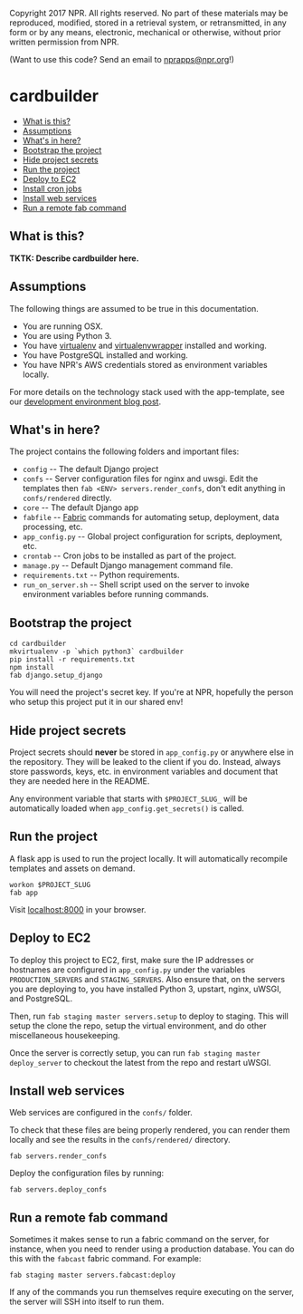 Copyright 2017 NPR.  All rights reserved.  No part of these materials may be reproduced, modified, stored in a retrieval system, or retransmitted, in any form or by any means, electronic, mechanical or otherwise, without prior written permission from NPR.

(Want to use this code? Send an email to nprapps@npr.org!)


cardbuilder
========================

* [What is this?](#what-is-this)
* [Assumptions](#assumptions)
* [What's in here?](#whats-in-here)
* [Bootstrap the project](#bootstrap-the-project)
* [Hide project secrets](#hide-project-secrets)
* [Run the project](#run-the-project)
* [Deploy to EC2](#deploy-to-ec2)
* [Install cron jobs](#install-cron-jobs)
* [Install web services](#install-web-services)
* [Run a remote fab command](#run-a-remote-fab-command)

What is this?
-------------

**TKTK: Describe cardbuilder here.**

Assumptions
-----------

The following things are assumed to be true in this documentation.

* You are running OSX.
* You are using Python 3.
* You have [virtualenv](https://pypi.python.org/pypi/virtualenv) and [virtualenvwrapper](https://pypi.python.org/pypi/virtualenvwrapper) installed and working.
* You have PostgreSQL installed and working.
* You have NPR's AWS credentials stored as environment variables locally.

For more details on the technology stack used with the app-template, see our [development environment blog post](http://blog.apps.npr.org/2013/06/06/how-to-setup-a-developers-environment.html).

What's in here?
---------------

The project contains the following folders and important files:

* ``config`` -- The default Django project
* ``confs`` -- Server configuration files for nginx and uwsgi. Edit the templates then ``fab <ENV> servers.render_confs``, don't edit anything in ``confs/rendered`` directly.
* ``core`` -- The default Django app
* ``fabfile`` -- [Fabric](http://docs.fabfile.org/en/latest/) commands for automating setup, deployment, data processing, etc.
* ``app_config.py`` -- Global project configuration for scripts, deployment, etc.
* ``crontab`` -- Cron jobs to be installed as part of the project.
* ``manage.py`` -- Default Django management command file.
* ``requirements.txt`` -- Python requirements.
* ``run_on_server.sh`` -- Shell script used on the server to invoke environment variables before running commands.

Bootstrap the project
---------------------

```
cd cardbuilder
mkvirtualenv -p `which python3` cardbuilder
pip install -r requirements.txt
npm install
fab django.setup_django
```

You will need the project's secret key. If you're at NPR, hopefully the person who setup this project put it in our shared env!

Hide project secrets
--------------------

Project secrets should **never** be stored in ``app_config.py`` or anywhere else in the repository. They will be leaked to the client if you do. Instead, always store passwords, keys, etc. in environment variables and document that they are needed here in the README.

Any environment variable that starts with ``$PROJECT_SLUG_`` will be automatically loaded when ``app_config.get_secrets()`` is called.

Run the project
---------------

A flask app is used to run the project locally. It will automatically recompile templates and assets on demand.

```
workon $PROJECT_SLUG
fab app
```

Visit [localhost:8000](http://localhost:8000) in your browser.

Deploy to EC2
-------------

To deploy this project to EC2, first, make sure the IP addresses or hostnames are configured in `app_config.py` under the variables `PRODUCTION_SERVERS` and `STAGING_SERVERS`. Also ensure that, on the servers you are deploying to, you have installed Python 3, upstart, nginx, uWSGI, and PostgreSQL.

Then, run `fab staging master servers.setup` to deploy to staging. This will setup the clone the repo, setup the virtual environment, and do other miscellaneous housekeeping.

Once the server is correctly setup, you can run `fab staging master deploy_server` to checkout the latest from the repo and restart uWSGI. 

Install web services
---------------------

Web services are configured in the `confs/` folder.

To check that these files are being properly rendered, you can render them locally and see the results in the `confs/rendered/` directory.

```
fab servers.render_confs
```

Deploy the configuration files by running:

```
fab servers.deploy_confs
```

Run a remote fab command
-------------------------

Sometimes it makes sense to run a fabric command on the server, for instance, when you need to render using a production database. You can do this with the `fabcast` fabric command. For example:

```
fab staging master servers.fabcast:deploy
```

If any of the commands you run themselves require executing on the server, the server will SSH into itself to run them.
